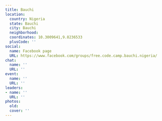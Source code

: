 ```yaml
---
title: Bauchi
location:
  country: Nigeria
  state: Bauchi
  city: Bauchi
  neighborhood: 
  coordinates: 10.3009641,9.8236533
  plusCode: ''
social:
  name: Facebook page
  URL: https://www.facebook.com/groups/free.code.camp.bauchi.nigeria/
chat:
  name: ''
  URL: ''
event:
  name: ''
  URL: ''
leaders:
- name: ''
  URL: ''
photos:
  old: 
  cover: ''
---
```

